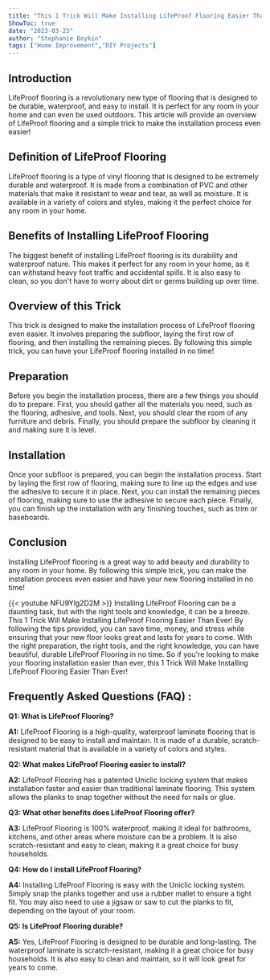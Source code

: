 ```yaml
---
title: "This 1 Trick Will Make Installing LifeProof Flooring Easier Than Ever!"
ShowToc: true 
date: "2023-03-23"
author: "Stephanie Boykin" 
tags: ["Home Improvement","DIY Projects"]
---
```

## Introduction

LifeProof flooring is a revolutionary new type of flooring that is designed to be durable, waterproof, and easy to install. It is perfect for any room in your home and can even be used outdoors. This article will provide an overview of LifeProof flooring and a simple trick to make the installation process even easier!

## Definition of LifeProof Flooring

LifeProof flooring is a type of vinyl flooring that is designed to be extremely durable and waterproof. It is made from a combination of PVC and other materials that make it resistant to wear and tear, as well as moisture. It is available in a variety of colors and styles, making it the perfect choice for any room in your home.

## Benefits of Installing LifeProof Flooring

The biggest benefit of installing LifeProof flooring is its durability and waterproof nature. This makes it perfect for any room in your home, as it can withstand heavy foot traffic and accidental spills. It is also easy to clean, so you don't have to worry about dirt or germs building up over time.

## Overview of this Trick

This trick is designed to make the installation process of LifeProof flooring even easier. It involves preparing the subfloor, laying the first row of flooring, and then installing the remaining pieces. By following this simple trick, you can have your LifeProof flooring installed in no time!

## Preparation

Before you begin the installation process, there are a few things you should do to prepare. First, you should gather all the materials you need, such as the flooring, adhesive, and tools. Next, you should clear the room of any furniture and debris. Finally, you should prepare the subfloor by cleaning it and making sure it is level.

## Installation

Once your subfloor is prepared, you can begin the installation process. Start by laying the first row of flooring, making sure to line up the edges and use the adhesive to secure it in place. Next, you can install the remaining pieces of flooring, making sure to use the adhesive to secure each piece. Finally, you can finish up the installation with any finishing touches, such as trim or baseboards.

## Conclusion

Installing LifeProof flooring is a great way to add beauty and durability to any room in your home. By following this simple trick, you can make the installation process even easier and have your new flooring installed in no time!

{{< youtube NFU9Ylg2D2M >}} 
Installing LifeProof Flooring can be a daunting task, but with the right tools and knowledge, it can be a breeze. This 1 Trick Will Make Installing LifeProof Flooring Easier Than Ever! By following the tips provided, you can save time, money, and stress while ensuring that your new floor looks great and lasts for years to come. With the right preparation, the right tools, and the right knowledge, you can have beautiful, durable LifeProof Flooring in no time. So if you're looking to make your flooring installation easier than ever, this 1 Trick Will Make Installing LifeProof Flooring Easier Than Ever!

## Frequently Asked Questions (FAQ) :
**Q1: What is LifeProof Flooring?**

**A1:** LifeProof Flooring is a high-quality, waterproof laminate flooring that is designed to be easy to install and maintain. It is made of a durable, scratch-resistant material that is available in a variety of colors and styles. 

**Q2: What makes LifeProof Flooring easier to install?**

**A2:** LifeProof Flooring has a patented Uniclic locking system that makes installation faster and easier than traditional laminate flooring. This system allows the planks to snap together without the need for nails or glue. 

**Q3: What other benefits does LifeProof Flooring offer?**

**A3:** LifeProof Flooring is 100% waterproof, making it ideal for bathrooms, kitchens, and other areas where moisture can be a problem. It is also scratch-resistant and easy to clean, making it a great choice for busy households. 

**Q4: How do I install LifeProof Flooring?**

**A4:** Installing LifeProof Flooring is easy with the Uniclic locking system. Simply snap the planks together and use a rubber mallet to ensure a tight fit. You may also need to use a jigsaw or saw to cut the planks to fit, depending on the layout of your room. 

**Q5: Is LifeProof Flooring durable?**

**A5:** Yes, LifeProof Flooring is designed to be durable and long-lasting. The waterproof laminate is scratch-resistant, making it a great choice for busy households. It is also easy to clean and maintain, so it will look great for years to come.





